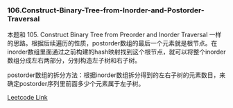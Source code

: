 ### 106.Construct-Binary-Tree-from-Inorder-and-Postorder-Traversal

本题和 105. Construct Binary Tree from Preorder and Inorder Traversal 一样的思路。根据后续遍历的性质，postorder数组的最后一个元素就是根节点。在inorder数组里面通过之前构建的hash映射找到这个根节点，就可以将整个inorder数组分成左右两部分，分别构造左子树和右子树。

postorder数组的拆分方法：根据inorder数组拆分得到的左右子树的元素数目，来确定postorder序列里前面多少个元素属于左子树。


[Leetcode Link](https://leetcode.com/problems/construct-binary-tree-from-inorder-and-postorder-traversal)
